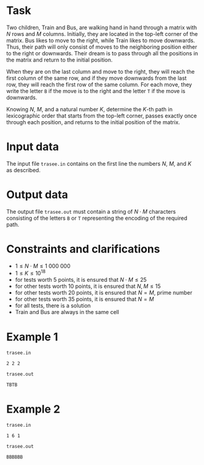 # Task

Two children, Train and Bus, are walking hand in hand through a matrix with $N$ rows and $M$ columns. Initially, they are located in the top-left corner of the matrix. Bus likes to move to the right, while Train likes to move downwards. Thus, their path will only consist of moves to the neighboring position either to the right or downwards. Their dream is to pass through all the positions in the matrix and return to the initial position.

When they are on the last column and move to the right, they will reach the first column of the same row, and if they move downwards from the last row, they will reach the first row of the same column. For each move, they write the letter `B` if the move is to the right and the letter `T` if the move is downwards.

Knowing $N$, $M$, and a natural number $K$, determine the $K$-th path in lexicographic order that starts from the top-left corner, passes exactly once through each position, and returns to the initial position of the matrix.

# Input data

The input file `trasee.in` contains on the first line the numbers $N$, $M$, and $K$ as described.

# Output data

The output file `trasee.out` must contain a string of $N \cdot M$ characters consisting of the letters `B` or `T` representing the encoding of the required path.

# Constraints and clarifications

* $1 \leq N \cdot M \leq 1\ 000\ 000$
* $1 \leq K \leq 10^{18}$
* for tests worth $5$ points, it is ensured that $N \cdot M \leq 25$
* for other tests worth $10$ points, it is ensured that $N, M \leq 15$
* for other tests worth $20$ points, it is ensured that $N = M$, prime number
* for other tests worth $35$ points, it is ensured that $N = M$
* for all tests, there is a solution
* Train and Bus are always in the same cell

# Example 1

`trasee.in`
```
2 2 2
```

`trasee.out`
```
TBTB
```

# Example 2

`trasee.in`
```
1 6 1
```

`trasee.out`
```
BBBBBB
```